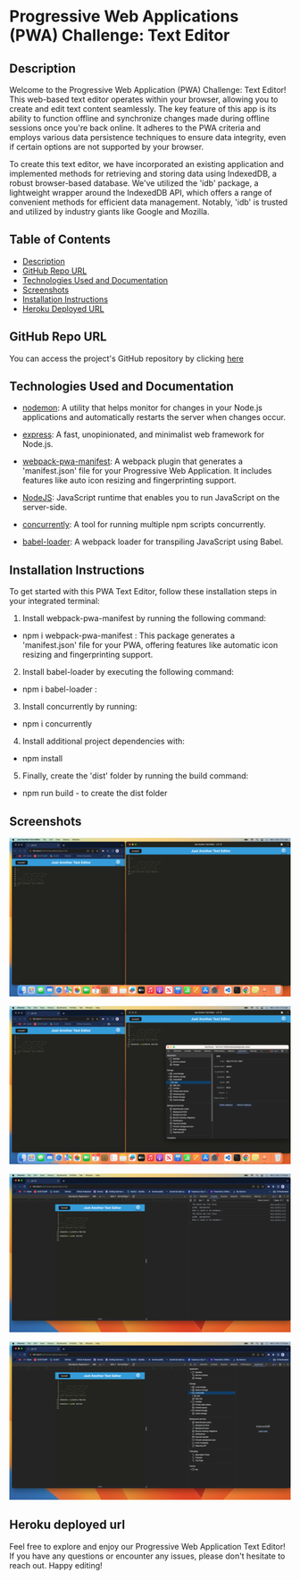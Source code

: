 # Progressive Web Applications (PWA) Challenge: Text Editor


## Description

Welcome to the Progressive Web Application (PWA) Challenge: Text Editor! This web-based text editor operates within your browser, allowing you to create and edit text content seamlessly. The key feature of this app is its ability to function offline and synchronize changes made during offline sessions once you're back online. It adheres to the PWA criteria and employs various data persistence techniques to ensure data integrity, even if certain options are not supported by your browser.

To create this text editor, we have incorporated an existing application and implemented methods for retrieving and storing data using IndexedDB, a robust browser-based database. We've utilized the 'idb' package, a lightweight wrapper around the IndexedDB API, which offers a range of convenient methods for efficient data management. Notably, 'idb' is trusted and utilized by industry giants like Google and Mozilla.

## Table of Contents
* [Description](#description)
* [GitHub Repo URL](#github-repo-url)
* [Technologies Used and Documentation](#technologies-used-and-documentation)
* [Screenshots](#screenshots)
* [Installation Instructions](#installation-instructions)
* [Heroku Deployed URL](#heroku-deployed-url)

## GitHub Repo URL

You can access the project's GitHub repository by clicking [here](https://github.com/msadio8/NoSQL-Social-Network)

## Technologies Used and Documentation

* [nodemon](https://www.npmjs.com/package/nodemon): A utility that helps monitor for changes in your Node.js applications and automatically restarts the server when changes occur.

* [express](https://www.npmjs.com/package/express): A fast, unopinionated, and minimalist web framework for Node.js.

* [webpack-pwa-manifest](https://www.npmjs.com/package/webpack-pwa-manifest): A webpack plugin that generates a 'manifest.json' file for your Progressive Web Application. It includes features like auto icon resizing and fingerprinting support.

* [NodeJS](https://nodejs.org/):  JavaScript runtime that enables you to run JavaScript on the server-side.

* [concurrently](https://www.npmjs.com/package/concurrently): A tool for running multiple npm scripts concurrently.

* [babel-loader](https://www.npmjs.com/package/babel-loader): A webpack loader for transpiling JavaScript using Babel.



## Installation Instructions 

To get started with this PWA Text Editor, follow these installation steps in your integrated terminal:

1. Install webpack-pwa-manifest by running the following command:

* npm i webpack-pwa-manifest : This package generates a 'manifest.json' file for your PWA, offering features like automatic icon resizing and fingerprinting support.

2. Install babel-loader by executing the following command:

* npm i babel-loader : 

3. Install concurrently by running:

* npm i concurrently 

4. Install additional project dependencies with: 

* npm install

5. Finally, create the 'dist' folder by running the build command:

* npm run build - to create the dist folder 

## Screenshots

![Alt text](<public/images/Screenshot 2023-10-02 at 3.11.01 pm.png>)

![Alt text](<public/images/Screenshot 2023-10-02 at 3.12.27 pm.png>)

![Alt text](<public/images/Screenshot 2023-10-02 at 3.14.55 pm.png>)

![Alt text](<public/images/Screenshot 2023-10-02 at 3.15.30 pm.png>)


## Heroku deployed url


Feel free to explore and enjoy our Progressive Web Application Text Editor! If you have any questions or encounter any issues, please don't hesitate to reach out. Happy editing!